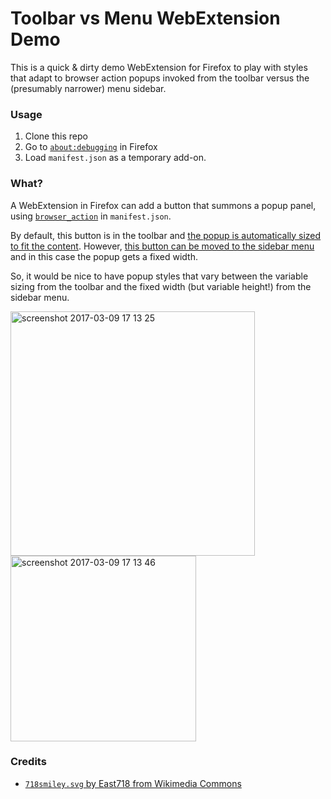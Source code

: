 Toolbar vs Menu WebExtension Demo
=================================

This is a quick & dirty demo WebExtension for Firefox to play with styles that
adapt to browser action popups invoked from the toolbar versus the (presumably
narrower) menu sidebar.

### Usage

1. Clone this repo
1. Go to [`about:debugging`](https://developer.mozilla.org/en-US/docs/Tools/about:debugging) in Firefox
1. Load `manifest.json` as a temporary add-on.

### What?

A WebExtension in Firefox can add a button that summons a popup
panel, using [`browser_action`](https://developer.mozilla.org/en-US/Add-ons/WebExtensions/API/browserAction)
in `manifest.json`.

By default, this button is in the toolbar and [the popup is automatically sized
to fit the content](https://developer.mozilla.org/en-US/Add-ons/WebExtensions/User_interface_components#Popup_resizing).
However, [this button can be moved to the sidebar menu](https://support.mozilla.org/t5/Customize-controls-options-and/Customize-Firefox-controls-buttons-and-toolbars/ta-p/2715#w_customize-the-menu-or-the-toolbar) and in this case the popup gets a fixed width.

So, it would be nice to have popup styles that vary between the variable sizing
from the toolbar and the fixed width (but variable height!) from the sidebar
menu.

<img width="391" alt="screenshot 2017-03-09 17 13 25" src="https://cloud.githubusercontent.com/assets/21687/23773123/d46b7620-04eb-11e7-905c-503e924dd6cd.png">

<img width="297" alt="screenshot 2017-03-09 17 13 46" src="https://cloud.githubusercontent.com/assets/21687/23773125/d92d0520-04eb-11e7-8864-c23bc43d901b.png">

### Credits

* [`718smiley.svg` by East718 from Wikimedia Commons](https://commons.wikimedia.org/wiki/File:718smiley.svg)

